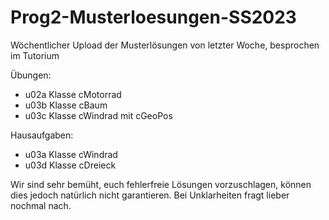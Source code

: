 # Prog2-Musterloesungen-SS2023
Wöchentlicher Upload der Musterlösungen von letzter Woche, besprochen im Tutorium

Übungen:

- u02a Klasse cMotorrad
- u03b Klasse cBaum
- u03c Klasse cWindrad mit cGeoPos


Hausaufgaben:

- u03a Klasse cWindrad
- u03d Klasse cDreieck


Wir sind sehr bemüht, euch fehlerfreie Lösungen vorzuschlagen, können dies jedoch natürlich nicht garantieren. Bei Unklarheiten fragt lieber nochmal nach.
